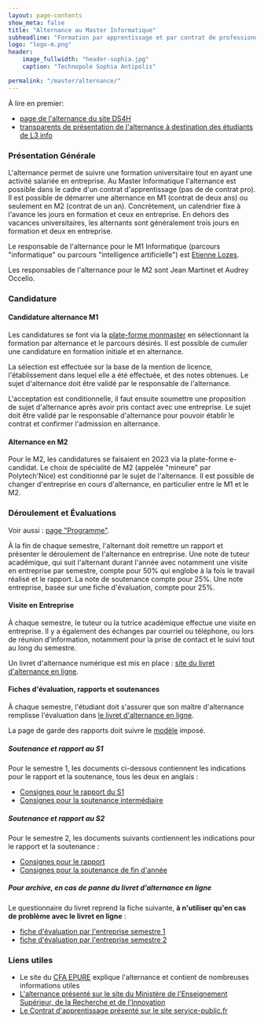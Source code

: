 ```yaml
---
layout: page-contents
show_meta: false
title: "Alternance au Master Informatique"
subheadline: "Formation par apprentissage et par contrat de professionnalisation"
logo: "logo-m.png"
header:
    image_fullwidth: "header-sophia.jpg"
    caption: "Technopole Sophia Antipolis"

permalink: "/master/alternance/"
---
```


À lire en premier:

- [page de l'alternance du site DS4H](https://ds4h.univ-cotedazur.fr/formation/alternance)
- [transparents de présentation de l'alternance à destination des étudiants de L3 info](http://i3s.unice.fr/~elozes/alternance/presentation-alternance-licence3-avril-2023.pdf)


### Présentation Générale ###

L'alternance permet de suivre une formation universitaire tout en ayant une activité salariée en entreprise. Au Master Informatique l'alternance est possible dans le cadre d'un contrat d'apprentissage (pas de de contrat pro).
Il est possible de démarrer une alternance en M1 (contrat de deux ans) ou seulement en M2 (contrat de un an). Concrètement, un calendrier fixe à l'avance les jours en formation et ceux en entreprise. En dehors des vacances universitaires, les alternants sont généralement trois jours en formation et deux en entreprise.

Le responsable de l'alternance pour le M1 Informatique (parcours "informatique" ou parcours "intelligence artificielle") est [Etienne Lozes](http://www.i3s.unice.fr/~elozes).

Les responsables de l'alternance pour le M2 sont Jean Martinet et Audrey Occello.

### Candidature ###

#### Candidature alternance M1
Les candidatures se font via la [plate-forme monmaster](https://www.monmaster.gouv.fr) en sélectionnant la formation par alternance et le parcours désirés. Il est possible de cumuler une candidature en formation initiale et en alternance.

La sélection est effectuée sur la base de la mention de licence, l'établissement dans lequel elle a été effectuée, et des notes obtenues.
Le sujet d'alternance doit être validé par le responsable de l'alternance.

L'acceptation est conditionnelle, il faut ensuite soumettre une proposition de sujet d'alternance après avoir pris contact avec une entreprise. Le sujet doit être validé par le responsable d'alternance pour pouvoir établir le contrat et confirmer l'admission en alternance.

#### Alternance en M2
Pour le M2, les candidatures se faisaient en 2023 via la plate-forme e-candidat. Le choix de spécialité de M2 (appelée "mineure" par Polytech'Nice) est conditionné par le sujet de l'alternance. Il est possible de changer d'entreprise en cours d'alternance, en particulier entre le M1 et le M2.


### Déroulement et Évaluations ###

Voir aussi : [page "Programme"](../master).


À la fin de chaque semestre, l'alternant doit remettre un rapport et présenter le déroulement de l'alternance en entreprise. Une note de tuteur académique, qui suit l'alternant durant l'année avec notamment une visite en entreprise par semestre, compte pour 50% qui englobe à la fois le travail réalisé et le rapport. La note de soutenance compte pour 25%. Une note entreprise, basée sur une fiche d'évaluation, compte pour 25%.

#### Visite en Entreprise ###

À chaque semestre, le tuteur ou la tutrice académique effectue une visite en entreprise.
Il y a également des échanges par courriel ou téléphone, ou lors de réunion d'information, notamment pour la prise de contact et le suivi tout au long du semestre.

Un livret d'alternance numérique est mis en place : [site du livret d'alternance en ligne](https://formasup-med.ymag.cloud).

#### Fiches d'évaluation, rapports et soutenances ###

À chaque semestre, l'étudiant doit s'assurer que son maître d'alternance remplisse l'évaluation dans [le livret d'alternance en ligne](http://www.livret-electronique.cfa-epure.com/).

La page de garde des rapports doit suivre le [modèle](http://i3s.unice.fr/~elozes/alternance/page-de-garde-rapport.docx) imposé.

##### Soutenance et rapport au S1  ####

Pour le semestre 1, les documents ci-dessous contiennent les indications pour le rapport et la soutenance, tous les deux en anglais :

- [Consignes pour le rapport du S1](http://i3s.unice.fr/~elozes/alternance/consignes-rapport.docx)
- [Consignes pour la soutenance intermédiaire](http://i3s.unice.fr/~elozes/alternance/consignes-soutenance-s1.docx)

##### Soutenance et rapport au S2 ####

Pour le semestre 2, les documents suivants contiennent les indications pour le rapport et la soutenance :

- [Consignes pour le rapport](http://i3s.unice.fr/~elozes/alternance/consignes-rapport.docx)
- [Consignes pour la soutenance de fin d'année](http://i3s.unice.fr/~elozes/alternance/consignes-soutenance-s2.docx)


##### Pour archive, en cas de panne du livret d'alternance en ligne ###

Le questionnaire du livret reprend la fiche suivante, <strong>à n'utiliser qu'en cas de problème avec le livret en ligne</strong> :
  * [fiche d'évaluation par l'entreprise semestre 1](http://i3s.unice.fr/~elozes/alternance/fiche-eval-maitre-apprentissage-s1.docx)
  * [fiche d'évaluation par l'entreprise semestre 2](http://i3s.unice.fr/~elozes/alternance/fiche-eval-maitre-apprentissage-s2.docx)

### Liens utiles
- Le site du [CFA EPURE](https://www.formasup-med.com) explique l'alternance et contient de nombreuses informations utiles
- [L'alternance présenté sur le site du Ministère de l'Enseignement Supérieur, de la Recherche et de l'Innovation](https://www.enseignementsup-recherche.gouv.fr/cid20247/l-alternance-dans-le-superieur.html)
- [Le Contrat d'apprentissage présenté sur le site service-public.fr](https://www.service-public.fr/particuliers/vosdroits/F2918#:~:text=La%20formation%20de%20l'apprenti%20doit%20avoir%20une%20dur%C3%A9e%20minimale,un%20suivi%20par%20le%20CFA.)
